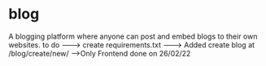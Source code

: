 # blog
A blogging platform where anyone can post and embed blogs to their own websites.
to do
---> create requirements.txt
---> Added create blog at /blog/create/new/
    -->Only Frontend done on 26/02/22


